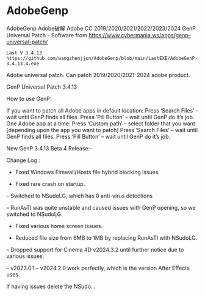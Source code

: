 # AdobeGenp
AdobeGenp Adobe破解 Adobe CC 2019/2020/2021/2022/2023/2024 GenP Universal Patch  - Software  from https://www.cybermania.ws/apps/genp-universal-patch/



    Last V 3.4.13
    https://github.com/wangzhenjjcn/AdobeGenp/blob/main/LastEXE/AdobeGenP-3.4.13.4.exe



Adobe universal patch. Can patch 2019/2020/2021-2024 adobe product.

GenP Universal Patch 3.4.13

How to use GenP:

If you want to patch all Adobe apps in default location:
Press ‘Search Files’ – wait until GenP finds all files.
Press ‘Pill Button’ – wait until GenP do it’s job.
One Adobe app at a time:
Press ‘Custom path’ – select folder that you want [depending upon the app you want to patch]
Press ‘Search Files’ – wait until GenP finds all files.
Press ‘Pill Button’ – wait until GenP do it’s job.


New GenP 3.4.13 Beta 4 Release:-

Change Log :

+ Fixed Windows Firewall/Hosts file hybrid blocking issues.

+ Fixed rare crash on startup.

– Switched to NSudoLG, which has 0 anti-virus detections

– RunAsTI was quite unstable and caused issues with GenP opening, so we switched to NSudoLG.

+ Fixed various home screen issues.

+ Reduced file size from 6MB to 1MB by replacing RunAsTI with NSudoLG.

– Dropped support for Cinema 4D v2024.3.2 until further notice due to various issues.

– v2023.0.1 – v2024.2.0 work perfectly, which is the version After Effects uses.

If having issues delete the NSudo…
